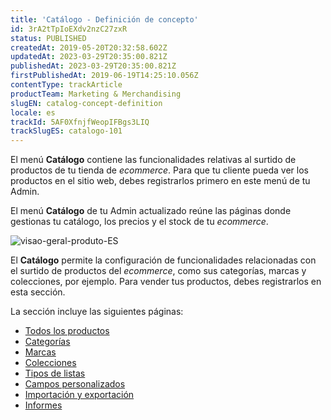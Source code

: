 ```yaml
---
title: 'Catálogo - Definición de concepto'
id: 3rA2tTpIoEXdv2nzC27zxR
status: PUBLISHED
createdAt: 2019-05-20T20:32:58.602Z
updatedAt: 2023-03-29T20:35:00.821Z
publishedAt: 2023-03-29T20:35:00.821Z
firstPublishedAt: 2019-06-19T14:25:10.056Z
contentType: trackArticle
productTeam: Marketing & Merchandising
slugEN: catalog-concept-definition
locale: es
trackId: 5AF0XfnjfWeopIFBgs3LIQ
trackSlugES: catalogo-101
---
```


El menú **Catálogo** contiene las funcionalidades relativas al surtido de productos de tu tienda de *ecommerce*. Para que tu cliente pueda ver los productos en el sitio web, debes registrarlos primero en este menú de tu Admin.

El menú **Catálogo** de tu Admin actualizado reúne las páginas donde gestionas tu catálogo, los precios y el stock de tu *ecommerce*.

![visao-geral-produto-ES](https://images.ctfassets.net/alneenqid6w5/6hg7IQ4sv6sphRtywSsDMQ/ad397a99b3db19ea9187ef5667577a26/image.png)

El **Catálogo** permite la configuración de funcionalidades relacionadas con el surtido de productos del *ecommerce*, como sus categorías, marcas y colecciones, por ejemplo. Para vender tus productos, debes registrarlos en esta sección.

La sección incluye las siguientes páginas:

- [Todos los productos](https://help.vtex.com/es/v4/docs/todos-los-productos--7J3Qy0ki0YBvmrThgVuqdC)    
- [Categorías](https://help.vtex.com/es/v4/docs/categorias--3aU3oviD4FXNc1wI25sItN)  
- [Marcas](https://help.vtex.com/es/v4/docs/marcas--2shCykAA7ct4hA6zGEjZCX)    
- [Colecciones](https://help.vtex.com/es/tutorial/registrar-colecciones-beta--yJBHqNMViOAnnnq4fyOye)  
- [Tipos de listas](https://help.vtex.com/es/tutorial/criando-tipo-de-lista--tutorials_254)  
- [Campos personalizados](https://help.vtex.com/es/tutorial/registrar-un-anexo--7zHMUpuoQE4cAskqEUWScU)  
- [Importación y exportación](https://help.vtex.com/es/tracks/catalogo-101--5AF0XfnjfWeopIFBgs3LIQ/17PxekVPmVYI4c3OCQ0ddJ#plantilla)  
- [Informes](https://help.vtex.com/es/tutorial/utilizando-el-informe-de-indexacion--4ikVpMhwByyS8sysaeOIm4)  

